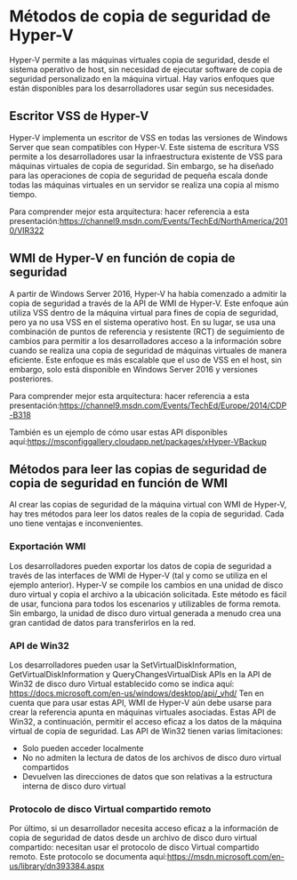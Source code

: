 # <a name="hyper-v-backup-approaches"></a>Métodos de copia de seguridad de Hyper-V
Hyper-V permite a las máquinas virtuales copia de seguridad, desde el sistema operativo de host, sin necesidad de ejecutar software de copia de seguridad personalizado en la máquina virtual.  Hay varios enfoques que están disponibles para los desarrolladores usar según sus necesidades.
## <a name="hyper-v-vss-writer"></a>Escritor VSS de Hyper-V
Hyper-V implementa un escritor de VSS en todas las versiones de Windows Server que sean compatibles con Hyper-V.  Este sistema de escritura VSS permite a los desarrolladores usar la infraestructura existente de VSS para máquinas virtuales de copia de seguridad.  Sin embargo, se ha diseñado para las operaciones de copia de seguridad de pequeña escala donde todas las máquinas virtuales en un servidor se realiza una copia al mismo tiempo.

Para comprender mejor esta arquitectura: hacer referencia a esta presentación:https://channel9.msdn.com/Events/TechEd/NorthAmerica/2010/VIR322
## <a name="hyper-v-wmi-based-backup"></a>WMI de Hyper-V en función de copia de seguridad
A partir de Windows Server 2016, Hyper-V ha había comenzado a admitir la copia de seguridad a través de la API de WMI de Hyper-V.  Este enfoque aún utiliza VSS dentro de la máquina virtual para fines de copia de seguridad, pero ya no usa VSS en el sistema operativo host.  En su lugar, se usa una combinación de puntos de referencia y resistente (RCT) de seguimiento de cambios para permitir a los desarrolladores acceso a la información sobre cuando se realiza una copia de seguridad de máquinas virtuales de manera eficiente.  Este enfoque es más escalable que el uso de VSS en el host, sin embargo, solo está disponible en Windows Server 2016 y versiones posteriores.

Para comprender mejor esta arquitectura: hacer referencia a esta presentación:https://channel9.msdn.com/Events/TechEd/Europe/2014/CDP-B318 

También es un ejemplo de cómo usar estas API disponibles aquí:https://msconfiggallery.cloudapp.net/packages/xHyper-VBackup
## <a name="methods-for-reading-backups-from-wmi-based-backup"></a>Métodos para leer las copias de seguridad de copia de seguridad en función de WMI
Al crear las copias de seguridad de la máquina virtual con WMI de Hyper-V, hay tres métodos para leer los datos reales de la copia de seguridad.  Cada uno tiene ventajas e inconvenientes.
### <a name="wmi-export"></a>Exportación WMI
Los desarrolladores pueden exportar los datos de copia de seguridad a través de las interfaces de WMI de Hyper-V (tal y como se utiliza en el ejemplo anterior).  Hyper-V se compile los cambios en una unidad de disco duro virtual y copia el archivo a la ubicación solicitada.  Este método es fácil de usar, funciona para todos los escenarios y utilizables de forma remota.  Sin embargo, la unidad de disco duro virtual generada a menudo crea una gran cantidad de datos para transferirlos en la red.
### <a name="win32-apis"></a>API de Win32
Los desarrolladores pueden usar la SetVirtualDiskInformation, GetVirtualDiskInformation y QueryChangesVirtualDisk APIs en la API de Win32 de disco duro Virtual establecido como se indica aquí: https://docs.microsoft.com/en-us/windows/desktop/api/_vhd/ Ten en cuenta que para usar estas API, WMI de Hyper-V aún debe usarse para crear la referencia apunta en máquinas virtuales asociadas.  Estas API de Win32, a continuación, permitir el acceso eficaz a los datos de la máquina virtual de copia de seguridad.  Las API de Win32 tienen varias limitaciones:
*   Solo pueden acceder localmente
*   No no admiten la lectura de datos de los archivos de disco duro virtual compartidos
*   Devuelven las direcciones de datos que son relativas a la estructura interna de disco duro virtual

### <a name="remote-shared-virtual-disk-protocol"></a>Protocolo de disco Virtual compartido remoto
Por último, si un desarrollador necesita acceso eficaz a la información de copia de seguridad de datos desde un archivo de disco duro virtual compartido: necesitan usar el protocolo de disco Virtual compartido remoto.  Este protocolo se documenta aquí:https://msdn.microsoft.com/en-us/library/dn393384.aspx
